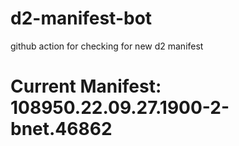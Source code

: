 # d2-manifest-bot
github action for checking for new d2 manifest

# Current Manifest: 108950.22.09.27.1900-2-bnet.46862
